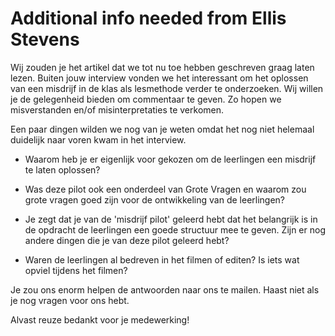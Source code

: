 # Additional info needed from Ellis Stevens

Wij zouden je het artikel dat we tot nu toe hebben geschreven graag laten lezen.  Buiten jouw interview vonden we het interessant om het oplossen van een misdrijf in de klas als lesmethode verder te onderzoeken. Wij willen je de gelegenheid bieden om commentaar te geven. Zo hopen we misverstanden en/of misinterpretaties te verkomen.

Een paar dingen wilden we nog van je weten omdat het nog niet helemaal duidelijk naar voren kwam in het interview.  

* Waarom heb je er eigenlijk voor gekozen om de leerlingen een misdrijf te laten oplossen?

* Was deze pilot ook een onderdeel van Grote Vragen en waarom zou grote vragen goed zijn voor de ontwikkeling van de leerlingen?

* Je zegt dat je van de 'misdrijf pilot' geleerd hebt dat het belangrijk is in de opdracht de leerlingen een goede structuur mee te geven. Zijn er nog andere dingen die je van deze pilot geleerd hebt?

* Waren de leerlingen al bedreven in het filmen of editen? Is iets wat opviel tijdens het filmen?

Je zou ons enorm helpen de antwoorden naar ons te mailen. Haast niet als je nog vragen voor ons hebt.

Alvast reuze bedankt voor je medewerking!
